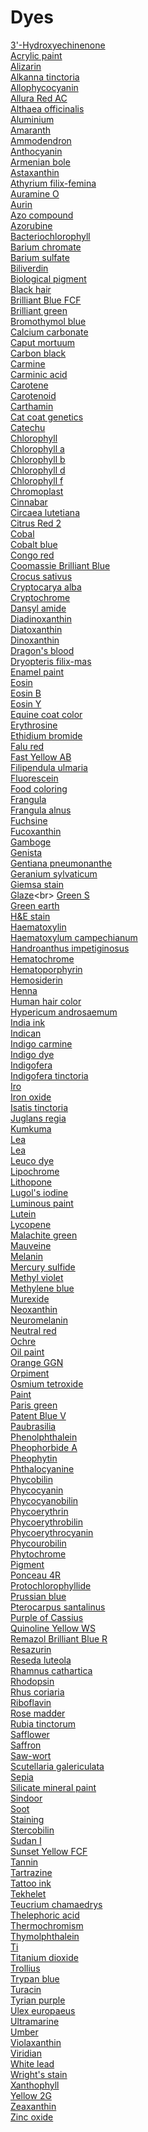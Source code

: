 # Dyes
[3'-Hydroxyechinenone](https://en.wikipedia.org/wiki/3%27-Hydroxyechinenone)<br>
[Acrylic paint](https://en.wikipedia.org/wiki/Acrylic_paint)<br>
[Alizarin](https://en.wikipedia.org/wiki/Alizarin)<br>
[Alkanna tinctoria](https://en.wikipedia.org/wiki/Alkanna_tinctoria)<br>
[Allophycocyanin](https://en.wikipedia.org/wiki/Allophycocyanin)<br>
[Allura Red AC](https://en.wikipedia.org/wiki/Allura_Red_AC)<br>
[Althaea officinalis](https://en.wikipedia.org/wiki/Althaea_officinalis)<br>
[Aluminium](https://en.wikipedia.org/wiki/Aluminium)<br>
[Amaranth](https://en.wikipedia.org/wiki/Amaranth_(dye))<br>
[Ammodendron](https://en.wikipedia.org/wiki/Ammodendron)<br>
[Anthocyanin](https://en.wikipedia.org/wiki/Anthocyanin)<br>
[Armenian bole](https://en.wikipedia.org/wiki/Armenian_bole)<br>
[Astaxanthin](https://en.wikipedia.org/wiki/Astaxanthin)<br>
[Athyrium filix-femina](https://en.wikipedia.org/wiki/Athyrium_filix-femina)<br>
[Auramine O](https://en.wikipedia.org/wiki/Auramine_O)<br>
[Aurin](https://en.wikipedia.org/wiki/Aurin)<br>
[Azo compound](https://en.wikipedia.org/wiki/Azo_compound)<br>
[Azorubine](https://en.wikipedia.org/wiki/Azorubine)<br>
[Bacteriochlorophyll](https://en.wikipedia.org/wiki/Bacteriochlorophyll)<br>
[Barium chromate](https://en.wikipedia.org/wiki/Barium_chromate)<br>
[Barium sulfate](https://en.wikipedia.org/wiki/Barium_sulfate)<br>
[Biliverdin](https://en.wikipedia.org/wiki/Biliverdin)<br>
[Biological pigment](https://en.wikipedia.org/wiki/Biological_pigment)<br>
[Black hair](https://en.wikipedia.org/wiki/Black_hair)<br>
[Brilliant Blue FCF](https://en.wikipedia.org/wiki/Brilliant_Blue_FCF)<br>
[Brilliant green](https://en.wikipedia.org/wiki/Brilliant_green_(dye))<br>
[Bromothymol blue](https://en.wikipedia.org/wiki/Bromothymol_blue)<br>
[Calcium carbonate](https://en.wikipedia.org/wiki/Calcium_carbonate)<br>
[Caput mortuum](https://en.wikipedia.org/wiki/Caput_mortuum)<br>
[Carbon black](https://en.wikipedia.org/wiki/Carbon_black)<br>
[Carmine](https://en.wikipedia.org/wiki/Carmine)<br>
[Carminic acid](https://en.wikipedia.org/wiki/Carminic_acid)<br>
[Carotene](https://en.wikipedia.org/wiki/Carotene)<br>
[Carotenoid](https://en.wikipedia.org/wiki/Carotenoid)<br>
[Carthamin](https://en.wikipedia.org/wiki/Carthamin)<br>
[Cat coat genetics](https://en.wikipedia.org/wiki/Cat_coat_genetics)<br>
[Catechu](https://en.wikipedia.org/wiki/Catechu)<br>
[Chlorophyll](https://en.wikipedia.org/wiki/Chlorophyll)<br>
[Chlorophyll a](https://en.wikipedia.org/wiki/Chlorophyll_a)<br>
[Chlorophyll b](https://en.wikipedia.org/wiki/Chlorophyll_b)<br>
[Chlorophyll d](https://en.wikipedia.org/wiki/Chlorophyll_d)<br>
[Chlorophyll f](https://en.wikipedia.org/wiki/Chlorophyll_f)<br>
[Chromoplast](https://en.wikipedia.org/wiki/Chromoplast)<br>
[Cinnabar](https://en.wikipedia.org/wiki/Cinnabar)<br>
[Circaea lutetiana](https://en.wikipedia.org/wiki/Circaea_lutetiana)<br>
[Citrus Red 2](https://en.wikipedia.org/wiki/Citrus_Red_2)<br>
[Cobal](https://en.wikipedia.org/wiki/Cobalt(II)_sulfate)<br>
[Cobalt blue](https://en.wikipedia.org/wiki/Cobalt_blue)<br>
[Congo red](https://en.wikipedia.org/wiki/Congo_red)<br>
[Coomassie Brilliant Blue](https://en.wikipedia.org/wiki/Coomassie_Brilliant_Blue)<br>
[Crocus sativus](https://en.wikipedia.org/wiki/Crocus_sativus)<br>
[Cryptocarya alba](https://en.wikipedia.org/wiki/Cryptocarya_alba)<br>
[Cryptochrome](https://en.wikipedia.org/wiki/Cryptochrome)<br>
[Dansyl amide](https://en.wikipedia.org/wiki/Dansyl_amide)<br>
[Diadinoxanthin](https://en.wikipedia.org/wiki/Diadinoxanthin)<br>
[Diatoxanthin](https://en.wikipedia.org/wiki/Diatoxanthin)<br>
[Dinoxanthin](https://en.wikipedia.org/wiki/Dinoxanthin)<br>
[Dragon's blood](https://en.wikipedia.org/wiki/Dragon%27s_blood)<br>
[Dryopteris filix-mas](https://en.wikipedia.org/wiki/Dryopteris_filix-mas)<br>
[Enamel paint](https://en.wikipedia.org/wiki/Enamel_paint)<br>
[Eosin](https://en.wikipedia.org/wiki/Eosin)<br>
[Eosin B](https://en.wikipedia.org/wiki/Eosin_B)<br>
[Eosin Y](https://en.wikipedia.org/wiki/Eosin_Y)<br>
[Equine coat color](https://en.wikipedia.org/wiki/Equine_coat_color)<br>
[Erythrosine](https://en.wikipedia.org/wiki/Erythrosine)<br>
[Ethidium bromide](https://en.wikipedia.org/wiki/Ethidium_bromide)<br>
[Falu red](https://en.wikipedia.org/wiki/Falu_red)<br>
[Fast Yellow AB](https://en.wikipedia.org/wiki/Fast_Yellow_AB)<br>
[Filipendula ulmaria](https://en.wikipedia.org/wiki/Filipendula_ulmaria)<br>
[Fluorescein](https://en.wikipedia.org/wiki/Fluorescein)<br>
[Food coloring](https://en.wikipedia.org/wiki/Food_coloring)<br>
[Frangula](https://en.wikipedia.org/wiki/Frangula)<br>
[Frangula alnus](https://en.wikipedia.org/wiki/Frangula_alnus)<br>
[Fuchsine](https://en.wikipedia.org/wiki/Fuchsine)<br>
[Fucoxanthin](https://en.wikipedia.org/wiki/Fucoxanthin)<br>
[Gamboge](https://en.wikipedia.org/wiki/Gamboge)<br>
[Genista](https://en.wikipedia.org/wiki/Genista)<br>
[Gentiana pneumonanthe](https://en.wikipedia.org/wiki/Gentiana_pneumonanthe)<br>
[Geranium sylvaticum](https://en.wikipedia.org/wiki/Geranium_sylvaticum)<br>
[Giemsa stain](https://en.wikipedia.org/wiki/Giemsa_stain)<br>
[Glaze](https://en.wikipedia.org/wiki/Glaze_(painting_technique))<br>
[Green S](https://en.wikipedia.org/wiki/Green_S)<br>
[Green earth](https://en.wikipedia.org/wiki/Green_earth)<br>
[H&E stain](https://en.wikipedia.org/wiki/H%26E_stain)<br>
[Haematoxylin](https://en.wikipedia.org/wiki/Haematoxylin)<br>
[Haematoxylum campechianum](https://en.wikipedia.org/wiki/Haematoxylum_campechianum)<br>
[Handroanthus impetiginosus](https://en.wikipedia.org/wiki/Handroanthus_impetiginosus)<br>
[Hematochrome](https://en.wikipedia.org/wiki/Hematochrome)<br>
[Hematoporphyrin](https://en.wikipedia.org/wiki/Hematoporphyrin)<br>
[Hemosiderin](https://en.wikipedia.org/wiki/Hemosiderin)<br>
[Henna](https://en.wikipedia.org/wiki/Henna)<br>
[Human hair color](https://en.wikipedia.org/wiki/Human_hair_color)<br>
[Hypericum androsaemum](https://en.wikipedia.org/wiki/Hypericum_androsaemum)<br>
[India ink](https://en.wikipedia.org/wiki/India_ink)<br>
[Indican](https://en.wikipedia.org/wiki/Indican)<br>
[Indigo carmine](https://en.wikipedia.org/wiki/Indigo_carmine)<br>
[Indigo dye](https://en.wikipedia.org/wiki/Indigo_dye)<br>
[Indigofera](https://en.wikipedia.org/wiki/Indigofera)<br>
[Indigofera tinctoria](https://en.wikipedia.org/wiki/Indigofera_tinctoria)<br>
[Iro](https://en.wikipedia.org/wiki/Iron(III)_oxide)<br>
[Iron oxide](https://en.wikipedia.org/wiki/Iron_oxide)<br>
[Isatis tinctoria](https://en.wikipedia.org/wiki/Isatis_tinctoria)<br>
[Juglans regia](https://en.wikipedia.org/wiki/Juglans_regia)<br>
[Kumkuma](https://en.wikipedia.org/wiki/Kumkuma)<br>
[Lea](https://en.wikipedia.org/wiki/Lea)<br>
[Lea](https://en.wikipedia.org/wiki/Lead(II)_chromate)<br>
[Leuco dye](https://en.wikipedia.org/wiki/Leuco_dye)<br>
[Lipochrome](https://en.wikipedia.org/wiki/Lipochrome)<br>
[Lithopone](https://en.wikipedia.org/wiki/Lithopone)<br>
[Lugol's iodine](https://en.wikipedia.org/wiki/Lugol%27s_iodine)<br>
[Luminous paint](https://en.wikipedia.org/wiki/Luminous_paint)<br>
[Lutein](https://en.wikipedia.org/wiki/Lutein)<br>
[Lycopene](https://en.wikipedia.org/wiki/Lycopene)<br>
[Malachite green](https://en.wikipedia.org/wiki/Malachite_green)<br>
[Mauveine](https://en.wikipedia.org/wiki/Mauveine)<br>
[Melanin](https://en.wikipedia.org/wiki/Melanin)<br>
[Mercury sulfide](https://en.wikipedia.org/wiki/Mercury_sulfide)<br>
[Methyl violet](https://en.wikipedia.org/wiki/Methyl_violet)<br>
[Methylene blue](https://en.wikipedia.org/wiki/Methylene_blue)<br>
[Murexide](https://en.wikipedia.org/wiki/Murexide)<br>
[Neoxanthin](https://en.wikipedia.org/wiki/Neoxanthin)<br>
[Neuromelanin](https://en.wikipedia.org/wiki/Neuromelanin)<br>
[Neutral red](https://en.wikipedia.org/wiki/Neutral_red)<br>
[Ochre](https://en.wikipedia.org/wiki/Ochre)<br>
[Oil paint](https://en.wikipedia.org/wiki/Oil_paint)<br>
[Orange GGN](https://en.wikipedia.org/wiki/Orange_GGN)<br>
[Orpiment](https://en.wikipedia.org/wiki/Orpiment)<br>
[Osmium tetroxide](https://en.wikipedia.org/wiki/Osmium_tetroxide)<br>
[Paint](https://en.wikipedia.org/wiki/Paint)<br>
[Paris green](https://en.wikipedia.org/wiki/Paris_green)<br>
[Patent Blue V](https://en.wikipedia.org/wiki/Patent_Blue_V)<br>
[Paubrasilia](https://en.wikipedia.org/wiki/Paubrasilia)<br>
[Phenolphthalein](https://en.wikipedia.org/wiki/Phenolphthalein)<br>
[Pheophorbide A](https://en.wikipedia.org/wiki/Pheophorbide_A)<br>
[Pheophytin](https://en.wikipedia.org/wiki/Pheophytin)<br>
[Phthalocyanine](https://en.wikipedia.org/wiki/Phthalocyanine)<br>
[Phycobilin](https://en.wikipedia.org/wiki/Phycobilin)<br>
[Phycocyanin](https://en.wikipedia.org/wiki/Phycocyanin)<br>
[Phycocyanobilin](https://en.wikipedia.org/wiki/Phycocyanobilin)<br>
[Phycoerythrin](https://en.wikipedia.org/wiki/Phycoerythrin)<br>
[Phycoerythrobilin](https://en.wikipedia.org/wiki/Phycoerythrobilin)<br>
[Phycoerythrocyanin](https://en.wikipedia.org/wiki/Phycoerythrocyanin)<br>
[Phycourobilin](https://en.wikipedia.org/wiki/Phycourobilin)<br>
[Phytochrome](https://en.wikipedia.org/wiki/Phytochrome)<br>
[Pigment](https://en.wikipedia.org/wiki/Pigment)<br>
[Ponceau 4R](https://en.wikipedia.org/wiki/Ponceau_4R)<br>
[Protochlorophyllide](https://en.wikipedia.org/wiki/Protochlorophyllide)<br>
[Prussian blue](https://en.wikipedia.org/wiki/Prussian_blue)<br>
[Pterocarpus santalinus](https://en.wikipedia.org/wiki/Pterocarpus_santalinus)<br>
[Purple of Cassius](https://en.wikipedia.org/wiki/Purple_of_Cassius)<br>
[Quinoline Yellow WS](https://en.wikipedia.org/wiki/Quinoline_Yellow_WS)<br>
[Remazol Brilliant Blue R](https://en.wikipedia.org/wiki/Remazol_Brilliant_Blue_R)<br>
[Resazurin](https://en.wikipedia.org/wiki/Resazurin)<br>
[Reseda luteola](https://en.wikipedia.org/wiki/Reseda_luteola)<br>
[Rhamnus cathartica](https://en.wikipedia.org/wiki/Rhamnus_cathartica)<br>
[Rhodopsin](https://en.wikipedia.org/wiki/Rhodopsin)<br>
[Rhus coriaria](https://en.wikipedia.org/wiki/Rhus_coriaria)<br>
[Riboflavin](https://en.wikipedia.org/wiki/Riboflavin)<br>
[Rose madder](https://en.wikipedia.org/wiki/Rose_madder)<br>
[Rubia tinctorum](https://en.wikipedia.org/wiki/Rubia_tinctorum)<br>
[Safflower](https://en.wikipedia.org/wiki/Safflower)<br>
[Saffron](https://en.wikipedia.org/wiki/Saffron)<br>
[Saw-wort](https://en.wikipedia.org/wiki/Saw-wort)<br>
[Scutellaria galericulata](https://en.wikipedia.org/wiki/Scutellaria_galericulata)<br>
[Sepia](https://en.wikipedia.org/wiki/Sepia_(color))<br>
[Silicate mineral paint](https://en.wikipedia.org/wiki/Silicate_mineral_paint)<br>
[Sindoor](https://en.wikipedia.org/wiki/Sindoor)<br>
[Soot](https://en.wikipedia.org/wiki/Soot)<br>
[Staining](https://en.wikipedia.org/wiki/Staining)<br>
[Stercobilin](https://en.wikipedia.org/wiki/Stercobilin)<br>
[Sudan I](https://en.wikipedia.org/wiki/Sudan_I)<br>
[Sunset Yellow FCF](https://en.wikipedia.org/wiki/Sunset_Yellow_FCF)<br>
[Tannin](https://en.wikipedia.org/wiki/Tannin)<br>
[Tartrazine](https://en.wikipedia.org/wiki/Tartrazine)<br>
[Tattoo ink](https://en.wikipedia.org/wiki/Tattoo_ink)<br>
[Tekhelet](https://en.wikipedia.org/wiki/Tekhelet)<br>
[Teucrium chamaedrys](https://en.wikipedia.org/wiki/Teucrium_chamaedrys)<br>
[Thelephoric acid](https://en.wikipedia.org/wiki/Thelephoric_acid)<br>
[Thermochromism](https://en.wikipedia.org/wiki/Thermochromism)<br>
[Thymolphthalein](https://en.wikipedia.org/wiki/Thymolphthalein)<br>
[Ti](https://en.wikipedia.org/wiki/Tin(IV)_sulfide)<br>
[Titanium dioxide](https://en.wikipedia.org/wiki/Titanium_dioxide)<br>
[Trollius](https://en.wikipedia.org/wiki/Trollius)<br>
[Trypan blue](https://en.wikipedia.org/wiki/Trypan_blue)<br>
[Turacin](https://en.wikipedia.org/wiki/Turacin)<br>
[Tyrian purple](https://en.wikipedia.org/wiki/Tyrian_purple)<br>
[Ulex europaeus](https://en.wikipedia.org/wiki/Ulex_europaeus)<br>
[Ultramarine](https://en.wikipedia.org/wiki/Ultramarine)<br>
[Umber](https://en.wikipedia.org/wiki/Umber)<br>
[Violaxanthin](https://en.wikipedia.org/wiki/Violaxanthin)<br>
[Viridian](https://en.wikipedia.org/wiki/Viridian)<br>
[White lead](https://en.wikipedia.org/wiki/White_lead)<br>
[Wright's stain](https://en.wikipedia.org/wiki/Wright%27s_stain)<br>
[Xanthophyll](https://en.wikipedia.org/wiki/Xanthophyll)<br>
[Yellow 2G](https://en.wikipedia.org/wiki/Yellow_2G)<br>
[Zeaxanthin](https://en.wikipedia.org/wiki/Zeaxanthin)<br>
[Zinc oxide](https://en.wikipedia.org/wiki/Zinc_oxide)<br>
